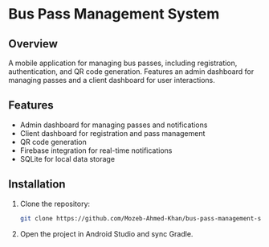 # Bus Pass Management System

## Overview
A mobile application for managing bus passes, including registration, authentication, and QR code generation. Features an admin dashboard for managing passes and a client dashboard for user interactions.

## Features
- Admin dashboard for managing passes and notifications
- Client dashboard for registration and pass management
- QR code generation
- Firebase integration for real-time notifications
- SQLite for local data storage

## Installation
1. Clone the repository:
   ```bash
   git clone https://github.com/Mozeb-Ahmed-Khan/bus-pass-management-system.git
2. Open the project in Android Studio and sync Gradle.
